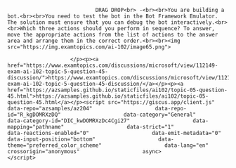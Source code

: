 <p class="card-text">
							
								DRAG DROP<br> -<br><br>You are building a bot.<br><br>You need to test the bot in the Bot Framework Emulator. The solution must ensure that you can debug the bot interactively.<br><br>Which three actions should you perform in sequence? To answer, move the appropriate actions from the list of actions to the answer area and arrange them in the correct order.<br><br><img src="https://img.examtopics.com/ai-102/image65.png">
							
						</p><p><a href="https://www.examtopics.com/discussions/microsoft/view/112149-exam-ai-102-topic-5-question-45-discussion/">https://www.examtopics.com/discussions/microsoft/view/112149-exam-ai-102-topic-5-question-45-discussion/</a></p><p><a href="https://azsamples.github.io/staticfiles/ai102/topic-05-question-45.html">https://azsamples.github.io/staticfiles/ai102/topic-05-question-45.html</a></p><script src="https://giscus.app/client.js"                    data-repo="azsamples/az204"                    data-repo-id="R_kgDOMRXzDQ"                    data-category="General"                    data-category-id="DIC_kwDOMRXzDc4Cgi27"                    data-mapping="pathname"                    data-strict="1"                    data-reactions-enabled="0"                    data-emit-metadata="0"                    data-input-position="bottom"                    data-theme="preferred_color_scheme"                    data-lang="en"                    crossorigin="anonymous"                    async>                    </script>